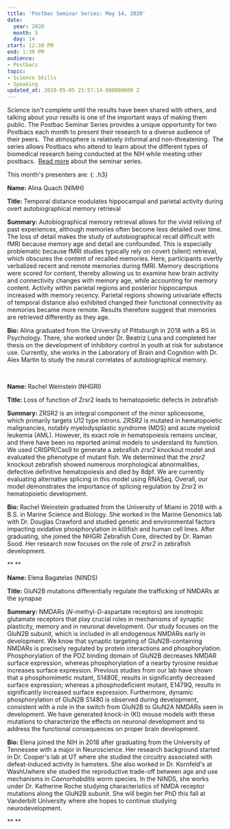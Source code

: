 ```yaml
---
title: 'Postbac Seminar Series: May 14, 2020'
date:
  year: 2020
  month: 5
  day: 14
start: 12:30 PM
end: 1:30 PM
audience:
- Postbacs
topic:
- Science Skills
- Speaking
updated_at: 2020-05-05 23:57:14.000000000 Z
---
```

Science isn\'t complete until the results have been shared with others,
and talking about your results is one of the important ways of making
them public. The Postbac Seminar Series provides a unique opportunity
for two Postbacs each month to present their research to a diverse
audience of their peers.  The atmosphere is relatively informal and
non-threatening.  The series allows Postbacs who attend to learn about
the different types of biomedical research being conducted at the NIH
while meeting other postbacs.  [Read more][1] about the seminar series.

This month\'s presenters are:
{: .h3}

<strong>Name: </strong>Alina Quach (NIMH)

<strong>Title: </strong>Temporal distance modulates hippocampal and
parietal activity during overt autobiographical memory retrieval

<strong>Summary: </strong>Autobiographical memory retrieval allows for
the vivid reliving of past experiences, although memories often become
less detailed over time. The loss of detail makes the study of
autobiographical recall difficult with fMRI because memory age and
detail are confounded. This is especially problematic because fMRI
studies typically rely on covert (silent) retrieval, which obscures the
content of recalled memories. Here, participants overtly verbalized
recent and remote memories during fMRI. Memory descriptions were scored
for content, thereby allowing us to examine how brain activity and
connectivity changes with memory age, while accounting for memory
content. Activity within parietal regions and posterior hippocampus
increased with memory recency. Parietal regions showing univariate
effects of temporal distance also exhibited changed their functional
connectivity as memories became more remote. Results therefore suggest
that memories are retrieved differently as they age.

<strong>Bio: </strong>Alina graduated from the University of Pittsburgh
in 2018 with a BS in Psychology. There, she worked under Dr. Beatriz
Luna and completed her thesis on the development of inhibitory control
in youth at risk for substance use. Currently, she works in the
Laboratory of Brain and Cognition with Dr. Alex Martin to study the
neural correlates of autobiographical memory.

 

<strong>Name: </strong>Rachel Weinstein (NHGRI)

<strong>Title: </strong>Loss of function of Zrsr2 leads to hematopoietic
defects in zebrafish

<strong>Summary: </strong>ZRSR2 is an integral component of the minor
spliceosome, which primarily targets U12 type introns. <em>ZRSR2 </em>is
mutated in hematopoietic malignancies, notably myelodysplastic syndrome
(MDS) and acute myeloid leukemia (AML). However, its exact role in
hematopoiesis remains unclear, and there have been no reported animal
models to understand its function. We used CRISPR/Cas9 to generate a
zebrafish *zrsr2* knockout model and evaluated the phenotype of mutant
fish. We determined that the *zrsr2* knockout zebrafish showed numerous
morphological abnormalities, defective definitive hematopoiesis and died
by 8dpf. We are currently evaluating alternative splicing in this model
using RNASeq. Overall, our model demonstrates the importance of splicing
regulation by Zrsr2 in hematopoietic development.

<strong>Bio: </strong>Rachel Weinstein graduated from the University of
Miami in 2018 with a B.S. in Marine Science and Biology. She worked in
the Marine Genomics lab with Dr. Douglas Crawford and studied genetic
and environmental factors impacting oxidative phosphorylation in
killifish and human cell lines. After graduating, she joined the NHGRI
Zebrafish Core, directed by Dr. Raman Sood. Her research now focuses on
the role of *zrsr2* in zebrafish development.

** **

<strong>Name: </strong>Elena Bagatelas (NINDS)

<strong>Title: </strong>GluN2B mutations differentially regulate the
trafficking of NMDARs at the synapse

<strong>Summary: </strong>NMDARs (*N*-methyl-*D*-aspartate receptors)
are ionotropic glutamate receptors that play crucial roles in mechanisms
of synaptic plasticity, memory and in neuronal development. Our study
focuses on the GluN2B subunit, which is included in all endogenous
NMDARs early in development. We know that synaptic targeting of
GluN2B-containing NMDARs is precisely regulated by protein interactions
and phosphorylation. Phosphorylation of the PDZ binding domain of GluN2B
decreases NMDAR surface expression, whereas phosphorylation of a nearby
tyrosine residue increases surface expression. Previous studies from our
lab have shown that a phosphomimetic mutant, S1480E, results in
significantly decreased surface expression; whereas a phosphodeficient
mutant, E1479Q, results in significantly increased surface expression.
Furthermore, dynamic phosphorylation of GluN2B S1480 is observed during
development, consistent with a role in the switch from GluN2B to GluN2A
NMDARs seen in development. We have generated knock-in (KI) mouse models
with these mutations to characterize the effects on neuronal development
and to address the functional consequences on proper brain development.

<strong>Bio: </strong>Elena joined the NIH in 2018 after graduating from
the University of Tennessee with a major in Neuroscience. Her research
background started in Dr. Cooper's lab at UT where she studied the
circuitry associated with defeat-induced activity in hamsters. She also
worked in Dr. Kornfeld's at WashUwhere she studied the reproductive
trade-off between age and use mechanisms in *Caenorhabditis* worm
species. In the NINDS, she works under Dr. Katherine Roche studying
characteristics of NMDA receptor mutations along the GluN2B subunit. She
will begin her PhD this fall at Vanderbilt University where she hopes to
continue studying neurodevelopment.

** **



[1]: https://www.training.nih.gov/postbac_seminar_series
